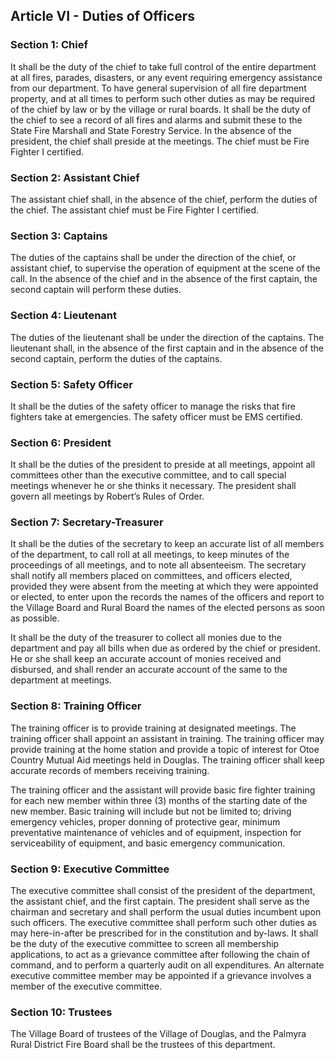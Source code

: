 ## Article VI - Duties of Officers

### Section 1: Chief

It shall be the duty of the chief to take full control of the entire department at all fires, parades, disasters, or any event requiring emergency assistance from our department. To have general supervision of all fire department property, and at all times to perform such other duties as may be required of the chief by law or by the village or rural boards. It shall be the duty of the chief to see a record of all fires and alarms and submit these to the State Fire Marshall and State Forestry Service. In the absence of the president, the chief shall preside at the meetings. The chief must be Fire Fighter I certified.

### Section 2: Assistant Chief

The assistant chief shall, in the absence of the chief, perform the duties of the chief. The assistant chief must be Fire Fighter I certified.

### Section 3: Captains

The duties of the captains shall be under the direction of the chief, or assistant chief, to supervise the operation of equipment at the scene of the call. In the absence of the chief and in the absence of the first captain, the second captain will perform these duties.

### Section 4: Lieutenant

The duties of the lieutenant shall be under the direction of the captains. The lieutenant shall, in the absence of the first captain and in the absence of the second captain, perform the duties of the captains.

### Section 5: Safety Officer

It shall be the duties of the safety officer to  manage the risks that fire fighters take at emergencies. The safety officer must be EMS certified.

### Section 6: President

It shall be the duties of the president to preside at all meetings, appoint all committees other than the executive committee, and to call special meetings whenever he or she thinks it necessary. The president shall govern all meetings by Robert’s Rules of Order.

### Section 7: Secretary-Treasurer

It shall be the duties of the secretary to keep an accurate list of all members of the department, to call roll at all meetings, to keep minutes of the proceedings of all meetings, and to note all absenteeism. The secretary shall notify all members placed on committees, and officers elected, provided they were absent from the meeting at which they were appointed or elected, to enter upon the records the names of the officers and report to the Village Board and Rural Board the names of the elected persons as soon as possible.

It shall be the duty of the treasurer to collect all monies due to the department and pay all bills when due as ordered by the chief or president. He or she shall keep an accurate account of monies received and disbursed, and shall render an accurate account of the same to the department at meetings.

### Section 8: Training Officer

The training officer is to provide training at designated meetings. The training officer shall appoint an assistant in training. The training officer may provide training at the home station and provide a topic of interest for Otoe Country Mutual Aid meetings held in Douglas. The training officer shall keep accurate records of members receiving training.

The training officer and the assistant will provide basic fire fighter training for each new member within three (3) months of the starting date of the new member. Basic training will include but not be limited to; driving emergency vehicles, proper donning of protective gear, minimum preventative maintenance of vehicles and of equipment, inspection for serviceability of equipment, and basic emergency communication.

### Section 9: Executive Committee

The executive committee shall consist of the president of the department, the assistant chief, and the first captain. The president shall serve as the chairman and secretary and shall perform the usual duties incumbent upon such officers. The executive committee shall perform such other duties as may here-in-after be prescribed for in the constitution and by-laws. It shall be the duty of the executive committee to screen all membership applications, to act as a grievance committee after following the chain of command, and to perform a quarterly audit on all expenditures. An alternate executive committee member may be appointed if a grievance involves a member of the executive committee.

### Section 10: Trustees

The Village Board of trustees of the Village of Douglas, and the Palmyra Rural District Fire Board shall be the trustees of this department.